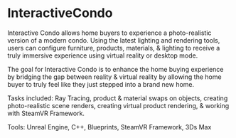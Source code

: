 # InteractiveCondo
Interactive Condo allows home buyers to experience a photo-realistic version of a modern condo. Using the latest lighting and rendering tools, users can configure furniture, products, materials, & lighting to receive a truly immersive experience using virtual reality or desktop mode.

The goal for Interactive Condo is to enhance the home buying experience by bridging the gap between reality & virtual reality by allowing the home buyer to truly feel like they just stepped into a brand new home.

Tasks included: Ray Tracing, product & material swaps on objects, creating photo-realistic scene renders, creating virtual product rendering, & working with SteamVR Framework.

Tools: Unreal Engine, C++, Blueprints, SteamVR Framework, 3Ds Max
